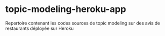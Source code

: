# topic-modeling-heroku-app
Repertoire contenant les codes sources de topic modeling sur des avis de restaurants déployée sur Heroku
